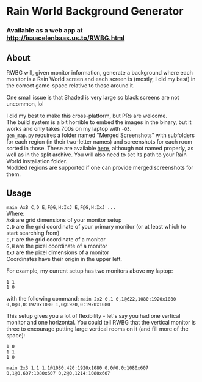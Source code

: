# Rain World Background Generator
### Available as a web app at http://isaacelenbaas.us.to/RWBG.html
## About
RWBG will, given monitor information, generate a background where each monitor is a Rain World screen and each screen is (mostly, I did my best) in the correct game-space relative to those around it.

One small issue is that Shaded is very large so black screens are not uncommon, lol

I did my best to make this cross-platform, but PRs are welcome.  
The build system is a bit horrible to embed the images in the binary, but it works and only takes 700s on my laptop with `-O3`.  
`gen_map.py` requires a folder named "Merged Screenshots" with subfolders for each region (in their two-letter names) and screenshots for each room sorted in those. These are available [here](https://github.com/LauraHannah44/Rain-World-Images), although not named properly, as well as in the split archive. You will also need to set its path to your Rain World installation folder.  
Modded regions are supported if one can provide merged screenshots for them.
## Usage
`main AxB C,D E,F@G,H:IxJ E,F@G,H:IxJ ...`  
Where:  
	`AxB` are grid dimensions of your monitor setup  
	`C,D` are the grid coordinate of your primary monitor (or at least which to start searching from)  
	`E,F` are the grid coordinate of a monitor  
	`G,H` are the pixel coordinate of a monitor  
	`IxJ` are the pixel dimensions of a monitor  
Coordinates have their origin in the upper left.

For example, my current setup has two monitors above my laptop:
```
1 1
1 0
```
with the following command:
`main 2x2 0,1 0,1@622,1080:1920x1080 0,0@0,0:1920x1080 1,0@1920,0:1920x1080`

This setup gives you a lot of flexibility - let's say you had one vertical monitor and one horizontal. You could tell RWBG that the vertical monitor is three to encourage putting large vertical rooms on it (and fill more of the space):
```
1 0
1 1
1 0
```
`main 2x3 1,1 1,1@1080,420:1920x1080 0,0@0,0:1080x607 0,1@0,607:1080x607 0,2@0,1214:1080x607`
